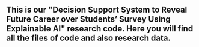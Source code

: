 ## This is our "Decision Support System to Reveal Future Career over Students’ Survey Using Explainable AI" research code. Here you will find all the files of code and also research data.
